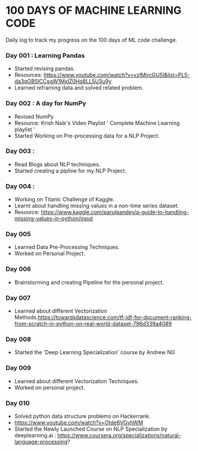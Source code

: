 # 100 DAYS OF MACHINE LEARNING CODE

Daily log to track my progress on the 100 days of ML code challenge.

### Day 001 : Learning Pandas
- Started revising pandas.
- Resources: https://www.youtube.com/watch?v=yzIMircGU5I&list=PL5-da3qGB5ICCsgW1MxlZ0Hq8LL5U3u9y
- Learned reframing data and solved related problem.

### Day 002 : A day for NumPy
- Revised NumPy
- Resource: Krish Naik's Video Playlist ' Complete Machine Learning playlist ' 
- Started Working on Pre-processing data for a NLP Project.


### Day 003 : 
- Read Blogs about NLP techniques.
- Started creating a pipline for my NLP Project.


### Day 004 : 
- Working on Titanic Challenge of Kaggle.
- Learnt about handling missing values in a non-time series dataset.
- Resource: https://www.kaggle.com/parulpandey/a-guide-to-handling-missing-values-in-python/input


### Day 005
- Learned Data Pre-Processing Techniques.
- Worked on Personal Project.


### Day 006
- Brainstorming and creating Pipeline for the personal project.

### Day 007
-  Learned about different Vectorization Methods.https://towardsdatascience.com/tf-idf-for-document-ranking-from-scratch-in-python-on-real-world-dataset-796d339a4089


### Day 008
-  Started the 'Deep Learning Specialization' course by Andrew NG


### Day 009
- Learned about different Vectorization Techniques.
- Worked on personal project.

### Day 010
- Solved python data structure problems on Hackerrank.
- https://www.youtube.com/watch?v=Otde6VGvhWM
- Started the Newly Launched Course on NLP Specialization by deeplearning.ai : https://www.coursera.org/specializations/natural-language-processing?



